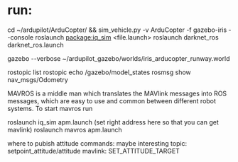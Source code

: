 # run:
cd ~/ardupilot/ArduCopter/ && sim_vehicle.py -v ArduCopter -f gazebo-iris --console
roslaunch <package:iq_sim> <file.launch>
roslaunch darknet_ros darknet_ros.launch

gazebo --verbose ~/ardupilot_gazebo/worlds/iris_arducopter_runway.world

rostopic list
rostopic echo /gazebo/model_states
rosmsg show nav_msgs/Odometry


MAVROS is a middle man which translates the MAVlink messages into ROS messages, which are easy to use and common between different robot systems. To start mavros run

roslaunch iq_sim apm.launch (set right address here so that you can get mavlink)
roslaunch mavros apm.launch

where to pubish attitude commands:
maybe interesting topic:
setpoint_attitude/attitude 
mavlink:
SET_ATTITUDE_TARGET 
